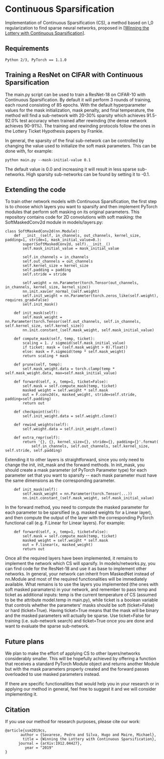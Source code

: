 # Continuous Sparsification

Implementation of Continuous Sparsification (CS), a method based on l_0 regularization to find sparse neural networks, proposed in [[Winning the Lottery with Continuous Sparsification](https://arxiv.org/abs/1912.04427)].

## Requirements
```
Python 2/3, PyTorch == 1.1.0
```
## Training a ResNet on CIFAR with Continuous Sparsification

The main.py script can be used to train a ResNet-18 on CIFAR-10 with Continuous Sparsification. By default it will perform 3 rounds of training, each round consisting of 85 epochs. With the default hyperparameter values for the mask initialization, mask penalty, and final temperature, the method will find a sub-network with 20-30% sparsity which achieves 91.5-92.0% test accuracy when trained after rewinding (the dense network achieves 90-91%). The training and rewinding protocols follow the ones in the Lottery Ticket Hypothesis papers by Frankle.

In general, the sparsity of the final sub-network can be controlled by changing the value used to initialize the soft mask parameters. This can be done with, for example:

```
python main.py --mask-initial-value 0.1
```

The default value is 0.0 and increasing it will result in less sparse sub-networks. High sparsity sub-networks can be found by setting it to -0.1.

## Extending the code

To train other network models with Continuous Sparsification, the first step is to choose which layers you want to sparsify and then implement PyTorch modules that perform soft masking on its original parameters. This repository contains code for 2D convolutions with soft masking: the SoftMaskedConv2d module in models/layers.py:

```
class SoftMaskedConv2d(nn.Module):
    def __init__(self, in_channels, out_channels, kernel_size, padding=1, stride=1, mask_initial_value=0.):
        super(SoftMaskedConv2d, self).__init__()
        self.mask_initial_value = mask_initial_value
        
        self.in_channels = in_channels
        self.out_channels = out_channels    
        self.kernel_size = kernel_size
        self.padding = padding
        self.stride = stride
        
        self.weight = nn.Parameter(torch.Tensor(out_channels, in_channels, kernel_size, kernel_size))
        nn.init.xavier_normal_(self.weight)
        self.init_weight = nn.Parameter(torch.zeros_like(self.weight), requires_grad=False)
        self.init_mask()
        
    def init_mask(self):
        self.mask_weight = nn.Parameter(torch.Tensor(self.out_channels, self.in_channels, self.kernel_size, self.kernel_size))
        nn.init.constant_(self.mask_weight, self.mask_initial_value)

    def compute_mask(self, temp, ticket):
        scaling = 1. / sigmoid(self.mask_initial_value)
        if ticket: mask = (self.mask_weight > 0).float()
        else: mask = F.sigmoid(temp * self.mask_weight)
        return scaling * mask      
        
    def prune(self, temp):
        self.mask_weight.data = torch.clamp(temp * self.mask_weight.data, max=self.mask_initial_value)   

    def forward(self, x, temp=1, ticket=False):
        self.mask = self.compute_mask(temp, ticket)
        masked_weight = self.weight * self.mask
        out = F.conv2d(x, masked_weight, stride=self.stride, padding=self.padding)        
        return out
        
    def checkpoint(self):
        self.init_weight.data = self.weight.clone()       
        
    def rewind_weights(self):
        self.weight.data = self.init_weight.clone()

    def extra_repr(self):
        return '{}, {}, kernel_size={}, stride={}, padding={}'.format(
            self.in_channels, self.out_channels, self.kernel_size, self.stride, self.padding)
```

Extending it to other layers is straightforward, since you only need to change the init, init_mask and the forward methods. In init_mask, you should create a mask parameter (of PyTorch Parameter type) for each parameter set that you want to sparsify -- each mask parameter must have the same dimensions as the corresponding parameter.

```
    def init_mask(self):
        self.mask_weight = nn.Parameter(torch.Tensor(...))
        nn.init.constant_(self.mask_weight, self.mask_initial_value)
```

In the forward method, you need to compute the masked parameter for each parameter to be sparsified (e.g. masked weights for a Linear layer), and then compute the output of the layer with the corresponding PyTorch functional call (e.g. F.Linear for Linear layers). For example:

```
    def forward(self, x, temp=1, ticket=False):
        self.mask = self.compute_mask(temp, ticket)
        masked_weight = self.weight * self.mask
        out = F.linear(x, masked_weight)        
        return out
```

Once all the required layers have been implemented, it remains to implement the network which CS will sparsify. In models/networks.py, you can find code for the ResNet-18 and use it as base to implement other networks. In general, your network can inherit from MaskedNet instead of nn.Module and most of the required functionalities will be immediately available. What remains is to use the layers you implemented (the ones with soft masked paramaters) in your network, and remember to pass temp and ticket as additional inputs: temp is the current temperature of CS (assumed to be the attribute model.temp in main.py), while ticket is a boolean variable that controls whether the parameters' masks should be soft (ticket=False) or hard (ticket=True). Having ticket=True means that the mask will be binary and the masked parameters will actually be sparse. Use ticket=False for training (i.e. sub-network search) and ticket=True once you are done and want to evaluate the sparse sub-network.

## Future plans

We plan to make the effort of applying CS to other layers/networks considerably smaller. This will be hopefully achieved by offering a function that receives a standard PyTorch Module object and returns another Module but with the mask parameters properly created and the forward passes overloaded to use masked parameters instead.

If there are specific functionalities that would help you in your research or in applying our method in general, feel free to suggest it and we will consider implementing it.

## Citation

If you use our method for research purposes, please cite our work:

```
@article{ssm2019cs,
       author = {Savarese, Pedro and Silva, Hugo and Maire, Michael},
        title = {Winning the Lottery with Continuous Sparsification},
      journal = {arXiv:1912.04427},
         year = "2019"
}
```

